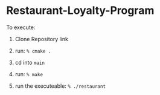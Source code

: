 # Restaurant-Loyalty-Program

To execute:

1. Clone Repository link

2. run: `% cmake .`

4. cd into `main`

5. run: `% make`

6. run the executeable: `% ./restaurant`
